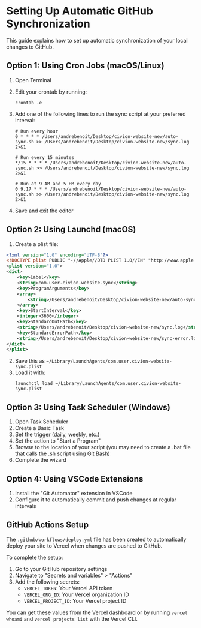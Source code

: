 # Setting Up Automatic GitHub Synchronization

This guide explains how to set up automatic synchronization of your local changes to GitHub.

## Option 1: Using Cron Jobs (macOS/Linux)

1. Open Terminal
2. Edit your crontab by running:
   ```
   crontab -e
   ```

3. Add one of the following lines to run the sync script at your preferred interval:

   ```
   # Run every hour
   0 * * * * /Users/andrebenoit/Desktop/civion-website-new/auto-sync.sh >> /Users/andrebenoit/Desktop/civion-website-new/sync.log 2>&1
   
   # Run every 15 minutes
   */15 * * * * /Users/andrebenoit/Desktop/civion-website-new/auto-sync.sh >> /Users/andrebenoit/Desktop/civion-website-new/sync.log 2>&1
   
   # Run at 9 AM and 5 PM every day
   0 9,17 * * * /Users/andrebenoit/Desktop/civion-website-new/auto-sync.sh >> /Users/andrebenoit/Desktop/civion-website-new/sync.log 2>&1
   ```

4. Save and exit the editor

## Option 2: Using Launchd (macOS)

1. Create a plist file:

```xml
<?xml version="1.0" encoding="UTF-8"?>
<!DOCTYPE plist PUBLIC "-//Apple//DTD PLIST 1.0//EN" "http://www.apple.com/DTDs/PropertyList-1.0.dtd">
<plist version="1.0">
<dict>
    <key>Label</key>
    <string>com.user.civion-website-sync</string>
    <key>ProgramArguments</key>
    <array>
        <string>/Users/andrebenoit/Desktop/civion-website-new/auto-sync.sh</string>
    </array>
    <key>StartInterval</key>
    <integer>3600</integer>
    <key>StandardOutPath</key>
    <string>/Users/andrebenoit/Desktop/civion-website-new/sync.log</string>
    <key>StandardErrorPath</key>
    <string>/Users/andrebenoit/Desktop/civion-website-new/sync-error.log</string>
</dict>
</plist>
```

2. Save this as `~/Library/LaunchAgents/com.user.civion-website-sync.plist`
3. Load it with:
   ```
   launchctl load ~/Library/LaunchAgents/com.user.civion-website-sync.plist
   ```

## Option 3: Using Task Scheduler (Windows)

1. Open Task Scheduler
2. Create a Basic Task
3. Set the trigger (daily, weekly, etc.)
4. Set the action to "Start a Program"
5. Browse to the location of your script (you may need to create a .bat file that calls the .sh script using Git Bash)
6. Complete the wizard

## Option 4: Using VSCode Extensions

1. Install the "Git Automator" extension in VSCode
2. Configure it to automatically commit and push changes at regular intervals

## GitHub Actions Setup

The `.github/workflows/deploy.yml` file has been created to automatically deploy your site to Vercel when changes are pushed to GitHub.

To complete the setup:

1. Go to your GitHub repository settings
2. Navigate to "Secrets and variables" > "Actions"
3. Add the following secrets:
   - `VERCEL_TOKEN`: Your Vercel API token
   - `VERCEL_ORG_ID`: Your Vercel organization ID
   - `VERCEL_PROJECT_ID`: Your Vercel project ID

You can get these values from the Vercel dashboard or by running `vercel whoami` and `vercel projects list` with the Vercel CLI.
